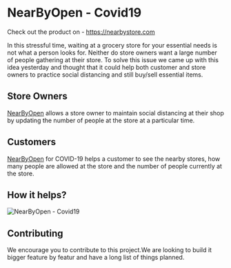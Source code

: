 # NearByOpen - Covid19

Check out the product on - https://nearbystore.com

In this stressful time, waiting at a grocery store for your essential needs is not what a person looks for. Neither do store owners want a large number of people gathering at their store. To solve this issue we came up with this idea yesterday and thought that it could help both customer and store owners to practice social distancing and still buy/sell essential items.

Store Owners
------------

[NearByOpen](https://nearbystore.com) allows a store owner to maintain social distancing at their shop by updating the number of people at the store at a particular time.

Customers
---------
[NearByOpen](https://nearbystore.com) for COVID-19 helps a customer to see the nearby stores, how many people are allowed at the store and the number of people currently at the store.

How it helps?
-------------
![NearByOpen - Covid19](https://raw.githubusercontent.com/truethat-labs/social-distance-covid19/master/public/demo.gif)

Contributing
------------

We encourage you to contribute to this project.We are looking to build it bigger feature by featur and have a long list of things planned.

